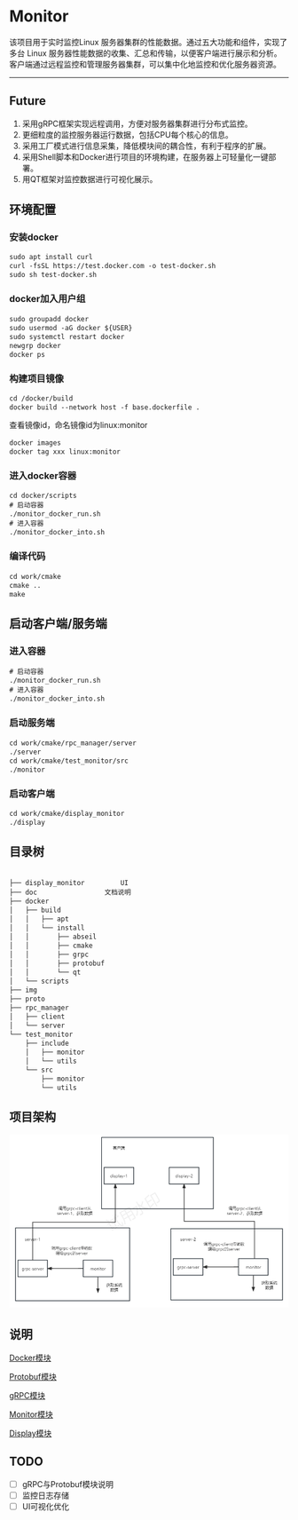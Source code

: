 # Monitor

该项目用于实时监控Linux 服务器集群的性能数据。通过五大功能和组件，实现了多台 Linux 服务器性能数据的收集、汇总和传输，以便客户端进行展示和分析。客户端通过远程监控和管理服务器集群，可以集中化地监控和优化服务器资源。

---

## Future

1. 采用gRPC框架实现远程调用，方便对服务器集群进行分布式监控。
2. 更细粒度的监控服务器运行数据，包括CPU每个核心的信息。
3. 采用工厂模式进行信息采集，降低模块间的耦合性，有利于程序的扩展。
4. 采用Shell脚本和Docker进行项目的环境构建，在服务器上可轻量化一键部署。
5. 用QT框架对监控数据进行可视化展示。

## 环境配置

### 安装docker

```shell
sudo apt install curl
curl -fsSL https://test.docker.com -o test-docker.sh
sudo sh test-docker.sh
```

### docker加入用户组

```shell
sudo groupadd docker
sudo usermod -aG docker ${USER}
sudo systemctl restart docker
newgrp docker
docker ps
```

### 构建项目镜像

```shell
cd /docker/build
docker build --network host -f base.dockerfile .
```

查看镜像id，命名镜像id为linux:monitor

```shell
docker images
docker tag xxx linux:monitor
```

### 进入docker容器

```shell
cd docker/scripts
# 启动容器
./monitor_docker_run.sh
# 进入容器
./monitor_docker_into.sh
```

### 编译代码

```shell
cd work/cmake
cmake ..
make
```

## 启动客户端/服务端

### 进入容器

```shell
# 启动容器
./monitor_docker_run.sh
# 进入容器
./monitor_docker_into.sh
```

### 启动服务端

```shell
cd work/cmake/rpc_manager/server
./server
cd work/cmake/test_monitor/src
./monitor
```

### 启动客户端

```shell
cd work/cmake/display_monitor
./display
```

## 目录树

```

├── display_monitor			UI
├── doc					文档说明
├── docker		
│   ├── build
│   │   ├── apt
│   │   └── install
│   │       ├── abseil
│   │       ├── cmake
│   │       ├── grpc
│   │       ├── protobuf
│   │       └── qt
│   └── scripts
├── img
├── proto
├── rpc_manager
│   ├── client
│   └── server
└── test_monitor
    ├── include
    │   ├── monitor
    │   └── utils
    └── src
        ├── monitor
        └── utils
```

## 项目架构

![项目架构](./img/PRO.png)

## 说明

[Docker模块](./doc/Docker_module.md)

[Protobuf模块](./doc/protobuf_module.md)

[gRPC模块](./doc/gRPC_module.md)

[Monitor模块](./doc/Monitor_module.md)

[Display模块](./doc/Display_module.md)

## TODO

* [ ] gRPC与Protobuf模块说明
* [ ] 监控日志存储
* [ ] UI可视化优化
